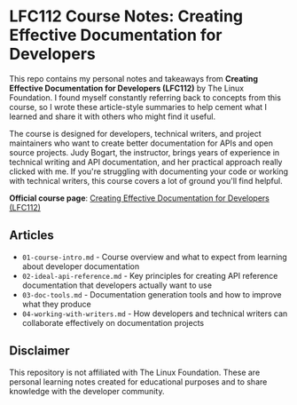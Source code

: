 # LFC112 Course Notes: Creating Effective Documentation for Developers

This repo contains my personal notes and takeaways from **Creating Effective Documentation for Developers (LFC112)** by The Linux Foundation. I found myself constantly referring back to concepts from this course, so I wrote these article-style summaries to help cement what I learned and share it with others who might find it useful.

The course is designed for developers, technical writers, and project maintainers who want to create better documentation for APIs and open source projects. Judy Bogart, the instructor, brings years of experience in technical writing and API documentation, and her practical approach really clicked with me. If you're struggling with documenting your code or working with technical writers, this course covers a lot of ground you'll find helpful.

**Official course page**: [Creating Effective Documentation for Developers (LFC112)](https://training.linuxfoundation.org/training/creating-effective-documentation-for-developers-lfc112/)

## Articles

- `01-course-intro.md` - Course overview and what to expect from learning about developer documentation
- `02-ideal-api-reference.md` - Key principles for creating API reference documentation that developers actually want to use
- `03-doc-tools.md` - Documentation generation tools and how to improve what they produce
- `04-working-with-writers.md` - How developers and technical writers can collaborate effectively on documentation projects

## Disclaimer

This repository is not affiliated with The Linux Foundation. These are personal learning notes created for educational purposes and to share knowledge with the developer community.